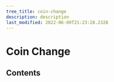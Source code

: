 ```yaml
---
tree_title: coin-change
description: description
last_modified: 2022-06-09T21:23:28.2328
---
```


# Coin Change

## Contents
